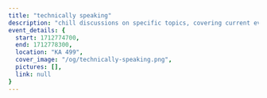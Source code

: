 ```yaml
---
title: "technically speaking"
description: "chill discussions on specific topics, covering current events and/or issues in tech, humanity, and their intersection. all majors and perspectives are welcome and encouraged to attend!"
event_details: {
  start: 1712774700,
  end: 1712778300,
  location: "KA 499",
  cover_image: "/og/technically-speaking.png",
  pictures: [],
  link: null
}
---
```

